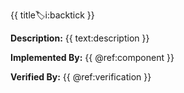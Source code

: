 {{ title:label:i:backtick }}

**Description:** 
{{ text:description }}

**Implemented By:** 
{{ @ref:component }}

**Verified By:**
{{ @ref:verification }}

